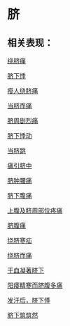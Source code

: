 # 脐## 相关表现：[绕脐痛](https://www.gmzyjc.com/search/result?wd=绕脐痛)[脐下悸](https://www.gmzyjc.com/search/result?wd=脐下悸)[瘦人绕脐痛](https://www.gmzyjc.com/search/result?wd=瘦人绕脐痛)[当脐而痛](https://www.gmzyjc.com/search/result?wd=当脐而痛)[脐周剧烈痛](https://www.gmzyjc.com/search/result?wd=脐周剧烈痛)[脐下悸动](https://www.gmzyjc.com/search/result?wd=脐下悸动)[当脐跳](https://www.gmzyjc.com/search/result?wd=当脐跳)[痛引脐中](https://www.gmzyjc.com/search/result?wd=痛引脐中)[脐肿腰痛](https://www.gmzyjc.com/search/result?wd=脐肿腰痛)[脐下腹痛](https://www.gmzyjc.com/search/result?wd=脐下腹痛)[上腹及脐周部位疼痛](https://www.gmzyjc.com/search/result?wd=上腹及脐周部位疼痛)[脐腹痛](https://www.gmzyjc.com/search/result?wd=脐腹痛)[绕脐寒疝](https://www.gmzyjc.com/search/result?wd=绕脐寒疝)[绕脐而痛](https://www.gmzyjc.com/search/result?wd=绕脐而痛)[干血凝著脐下](https://www.gmzyjc.com/search/result?wd=干血凝著脐下)[阳痿精寒而脐腹多痛](https://www.gmzyjc.com/search/result?wd=阳痿精寒而脐腹多痛)[发汗后，脐下悸](https://www.gmzyjc.com/search/result?wd=发汗后，脐下悸)[脐下筑筑然](https://www.gmzyjc.com/search/result?wd=脐下筑筑然)